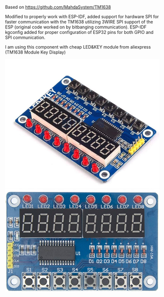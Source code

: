 Based on https://github.com/MahdaSystem/TM1638

Modified to properly work with ESP-IDF, added support for hardware SPI for faster communication with the TM1638 utilizing 3WIRE SPI support of the ESP (original code worked on by bitbanging communication). ESP-IDF kgconfig added for proper configuration of ESP32 pins for both GPIO and SPI communication. 

I am using this component with cheap LED&KEY module from aliexpress (TM1638 Module Key Display)

![TM1638 LED&KEY](./lednkey.jpg?raw=true "TM1638 LED&KEY Module from AliExpress")
![TM1638 LED&KEY](./lednkey1.jpg?raw=true "TM1638 LED&KEY Module from AliExpress")
